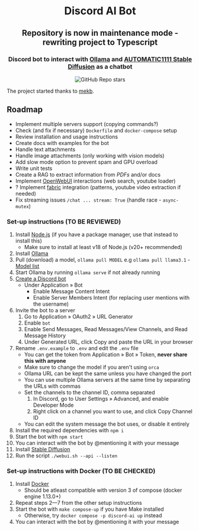 <div align="center">
   <h1>Discord AI Bot</h1>
   <h2>Repository is now in maintenance mode - rewriting project to Typescript</h2>
   <h3 align="center">Discord bot to interact with <a href="https://github.com/jmorganca/ollama">Ollama</a> and <a href="https://github.com/AUTOMATIC1111/stable-diffusion-webui">AUTOMATIC1111 Stable Diffusion</a> as a chatbot</h3>
   <img alt="GitHub Repo stars" src="https://img.shields.io/github/stars/238samixd/discord-ai-bot?style=social">
</div>

The project started thanks to [mekb](https://github.com/mekb-turtle).

## Roadmap

- Implement multiple servers support (copying commands?)
- Check (and fix if necessary) `Dockerfile` and `docker-compose` setup
- Review installation and usage instructions
- Create docs with examples for the bot
- Handle text attachments
- Handle image attachments (only working with vision models)
- Add slow mode option to prevent spam and GPU overload
- Write unit tests
- Create a RAG to extract information from _PDFs_ and/or docs
- Implement [OpenWebUI](https://github.com/open-webui/open-webui) interactions (web search, youtube loader)
- ? Implement [fabric](https://github.com/danielmiessler/fabric) integration (patterns, youtube video extraction if needed)
- Fix streaming issues `/chat ... stream: True` (handle race - `async-mutex`)

### Set-up instructions (TO BE REVIEWED)

1. Install [Node.js](https://nodejs.org) (if you have a package manager, use that instead to install this)
   - Make sure to install at least v18 of Node.js (v20+ recommended)
2. Install [Ollama](https://github.com/ollama/ollama)
3. Pull (download) a model, `ollama pull MODEL` e.g `ollama pull llama3.1` - [Model list](https://ollama.com/search)
4. Start Ollama by running `ollama serve` if not already running
5. [Create a Discord bot](https://discord.com/developers/applications)
   - Under Application » Bot
     - Enable Message Content Intent
     - Enable Server Members Intent (for replacing user mentions with the username)
6. Invite the bot to a server
   1. Go to Application » OAuth2 » URL Generator
   2. Enable `bot`
   3. Enable Send Messages, Read Messages/View Channels, and Read Message History
   4. Under Generated URL, click Copy and paste the URL in your browser
7. Rename `.env.example` to `.env` and edit the `.env` file
   - You can get the token from Application » Bot » Token, **never share this with anyone**
   - Make sure to change the model if you aren't using `orca`
   - Ollama URL can be kept the same unless you have changed the port
   - You can use multiple Ollama servers at the same time by separating the URLs with commas
   - Set the channels to the channel ID, comma separated
     1. In Discord, go to User Settings » Advanced, and enable Developer Mode
     2. Right click on a channel you want to use, and click Copy Channel ID
   - You can edit the system message the bot uses, or disable it entirely
8. Install the required dependencies with `npm i`
9. Start the bot with `npm start`
10. You can interact with the bot by @mentioning it with your message
11. Install [Stable Diffusion](https://github.com/AUTOMATIC1111/stable-diffusion-webui)
12. Run the script `./webui.sh --api --listen`

### Set-up instructions with Docker (TO BE CHECKED)

1. Install [Docker](https://docs.docker.com/get-docker/)
   - Should be atleast compatible with version 3 of compose (docker engine 1.13.0+)
2. Repeat steps 2—7 from the other setup instructions
3. Start the bot with `make compose-up` if you have Make installed
   - Otherwise, try `docker compose -p discord-ai up` instead
4. You can interact with the bot by @mentioning it with your message
